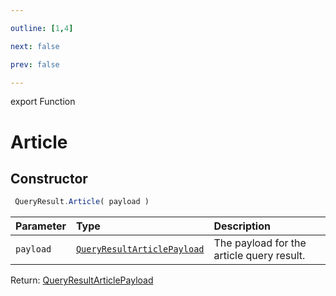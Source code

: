 ```yaml
---

outline: [1,4]

next: false

prev: false

---
```


export Function
# Article

## Constructor
```ts
 QueryResult.Article( payload )
 ```
| Parameter | Type | Description |
| :--- | :--- | :--- |
| `payload` | [`QueryResultArticlePayload`](../../../interfaces/QueryResultArticlePayload.md) | The payload for the article query result. |

Return: [QueryResultArticlePayload](../../../interfaces/QueryResultArticlePayload.md)
